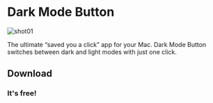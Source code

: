 # Dark Mode Button


![shot01](https://user-images.githubusercontent.com/11250400/90786622-75947e00-e30c-11ea-8cd9-e2adea235320.png)


The ultimate “saved you a click” app for your Mac. Dark Mode Button switches between dark and light modes with just one click.


## Download

### It's free!




